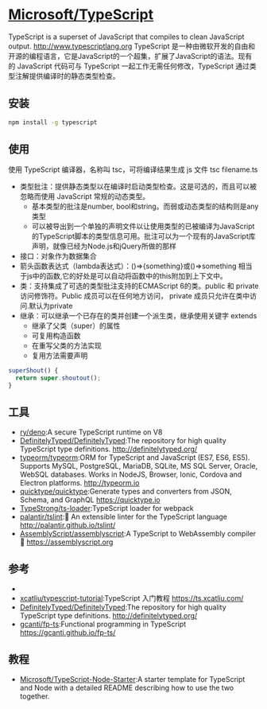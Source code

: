 # [Microsoft/TypeScript](https://github.com/Microsoft/TypeScript)

TypeScript is a superset of JavaScript that compiles to clean JavaScript output. http://www.typescriptlang.org
TypeScript 是一种由微软开发的自由和开源的编程语言，它是JavaScript的一个超集，扩展了JavaScript的语法。现有的 JavaScript 代码可与 TypeScript 一起工作无需任何修改，TypeScript 通过类型注解提供编译时的静态类型检查。

## 安装

```sh
npm install -g typescript
```

## 使用

使用 TypeScript 编译器，名称叫 tsc，可将编译结果生成 js 文件 tsc filename.ts

- 类型批注：提供静态类型以在编译时启动类型检查。这是可选的，而且可以被忽略而使用 JavaScript 常规的动态类型。
  - 基本类型的批注是number, bool和string。而弱或动态类型的结构则是any类型
  - 可以被导出到一个单独的声明文件以让使用类型的已被编译为JavaScript的TypeScript脚本的类型信息可用。批注可以为一个现有的JavaScript库声明，就像已经为Node.js和jQuery所做的那样
- 接口：对象作为数据集合
- 箭头函数表达式（lambda表达式）：()=>{something}或()=>something 相当于js中的函数,它的好处是可以自动将函数中的this附加到上下文中。
- 类：支持集成了可选的类型批注支持的ECMAScript 6的类。public 和 private 访问修饰符。Public 成员可以在任何地方访问， private 成员只允许在类中访问.默认为private
- 继承：可以继承一个已存在的类并创建一个派生类，继承使用关键字 extends
  - 继承了父类（super）的属性
  - 可复用构造函数
  - 在重写父类的方法实现
  - 复用方法需要声明

```typescript
superShout() {
  return super.shoutout();
}
```


## 工具

* [ry/deno](https://github.com/ry/deno):A secure TypeScript runtime on V8
* [DefinitelyTyped/DefinitelyTyped](https://github.com/DefinitelyTyped/DefinitelyTyped):The repository for high quality TypeScript type definitions. http://definitelytyped.org/
* [typeorm/typeorm](https://github.com/typeorm/typeorm):ORM for TypeScript and JavaScript (ES7, ES6, ES5). Supports MySQL, PostgreSQL, MariaDB, SQLite, MS SQL Server, Oracle, WebSQL databases. Works in NodeJS, Browser, Ionic, Cordova and Electron platforms. http://typeorm.io
* [quicktype/quicktype](https://github.com/quicktype/quicktype):Generate types and converters from JSON, Schema, and GraphQL https://quicktype.io
* [TypeStrong/ts-loader](https://github.com/TypeStrong/ts-loader):TypeScript loader for webpack
* [palantir/tslint](https://github.com/palantir/tslint):🚦 An extensible linter for the TypeScript language http://palantir.github.io/tslint/
* [AssemblyScript/assemblyscript](https://github.com/AssemblyScript/assemblyscript):A TypeScript to WebAssembly compiler 🚀 https://assemblyscript.org

## 参考

* [](https://tutorialzine.com/2016/07/learn-typescript-in-30-minutes)
* [xcatliu/typescript-tutorial](https://github.com/xcatliu/typescript-tutorial):TypeScript 入门教程 https://ts.xcatliu.com/
* [DefinitelyTyped/DefinitelyTyped](https://github.com/DefinitelyTyped/DefinitelyTyped):The repository for high quality TypeScript type definitions. http://definitelytyped.org/
* [gcanti/fp-ts](https://github.com/gcanti/fp-ts):Functional programming in TypeScript https://gcanti.github.io/fp-ts/

## 教程

* [Microsoft/TypeScript-Node-Starter](https://github.com/Microsoft/TypeScript-Node-Starter):A starter template for TypeScript and Node with a detailed README describing how to use the two together.
